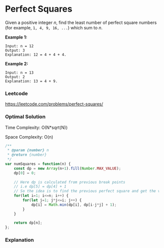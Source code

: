 # Perfect Squares

Given a positive integer *n*, find the least number of perfect square numbers (for example, `1, 4, 9, 16, ...`) which sum to *n*.

**Example 1:**

```
Input: n = 12
Output: 3 
Explanation: 12 = 4 + 4 + 4.
```

**Example 2:**

```
Input: n = 13
Output: 2
Explanation: 13 = 4 + 9.
```



### Leetcode

https://leetcode.com/problems/perfect-squares/



### Optimal Solution

Time Complexity: O(N*sqrt(N))

Space Complexity: O(n)

```js
/**
 * @param {number} n
 * @return {number}
 */
var numSquares = function(n) {
    const dp = new Array(n+1).fill(Number.MAX_VALUE);
    dp[0] = 0;
    
    // Here dp is calculated from previous break points
    // i.e dp[5] = dp[4] + 1
    // So the idea is to find the previous perfect square and get the value from it.
    for(let i=1; i<=n; i++) {
        for(let j=1; j*j<=i; j++) {
            dp[i] = Math.min(dp[i], dp[i-j*j] + 1);
        }
    }
    
    return dp[n];
};
```



### Explanation

